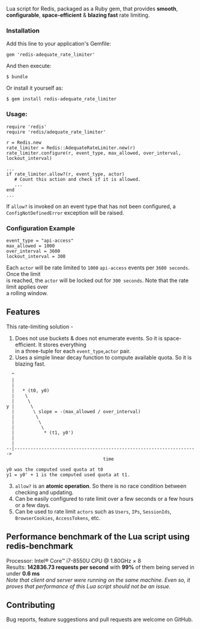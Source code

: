 Lua script for Redis, packaged as a Ruby gem, that provides **smooth**, **configurable**, **space-efficient** & **blazing fast** rate limiting. 

### Installation

Add this line to your application's Gemfile:

`gem 'redis-adequate_rate_limiter'`

And then execute:

`$ bundle`

Or install it yourself as:

`$ gem install redis-adequate_rate_limiter`


### Usage:
  
    require 'redis'
    require 'redis/adequate_rate_limiter'
   
    r = Redis.new
    rate_limiter = Redis::AdequateRateLimiter.new(r)
    rate_limiter.configure(r, event_type, max_allowed, over_interval, lockout_interval)
   
    ...
    if rate_limiter.allow?(r, event_type, actor)
       # Count this action and check if it is allowed.
       ...
    end
    ...
   
   
If `allow?` is invoked on an event type that has not been configured, a `ConfigNotDefinedError` exception will be raised.


                                                                                                     
### Configuration Example
```
event_type = "api-access"                                                                                 
max_allowed = 1000
over_interval = 3600
lockout_interval = 300                                                                   
```
Each `actor` will be rate limited to `1000` `api-access` events per `3600 seconds`. Once the limit   
is reached, the `actor` will be locked out for `300 seconds`. Note that the rate limit applies over  
a rolling window.                                                                                   
                             
 
 
## Features                                                                                                     
This rate-limiting solution -                                                                        
1. Does not use buckets & does not enumerate events. So it is space-efficient. It stores everything  
in a three-tuple for each `event_type`,`actor` pair.                                                      
2. Uses a simple linear decay function to compute available quota. So it is blazing fast.      
```
  ^
  |
  |
  |   * (t0, y0)
  |    \
  |     \
y |      \
  |       \ slope = -(max_allowed / over_interval)
  |        \
  |         \
  |          \
  |           * (t1, y0')
  |
  |
--|-------------------------------------------------------------------->
                                    time
 
y0 was the computed used quota at t0
y1 = y0' + 1 is the computed used quota at t1.

```
3. `allow?` is an **atomic operation**. So there is no race condition between checking and updating.
4. Can be easily configured to rate limit over a few seconds or a few hours or a few days. 
5. Can be used to rate limit `actors` such as `Users`, `IPs`, `SessionIds`, `BrowserCookies`, `AccessTokens`, etc.            
                      
                                                                                                     
## Performance benchmark of the Lua script using redis-benchmark                                                                                         
Processor: Intel® Core™ i7-8550U CPU @ 1.80GHz × 8                                     
Results: **142836.73 requests per second** with **99%** of them being served in under **0.6 ms**                     
_Note that client and server were running on the same machine. Even so, it proves that performance of this Lua script should not be an issue._                                               

## Contributing
Bug reports, feature suggestions and pull requests are welcome on GitHub.

